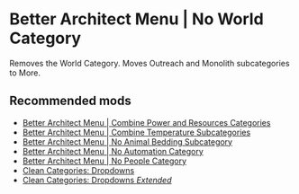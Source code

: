 # Better Architect Menu | No World Category

Removes the World Category. Moves Outreach and Monolith subcategories to More.

## Recommended mods 
- [Better Architect Menu | Combine Power and Resources Categories]()
- [Better Architect Menu | Combine Temperature Subcategories]()
- [Better Architect Menu | No Animal Bedding Subcategory]()
- [Better Architect Menu | No Automation Category]()
- [Better Architect Menu | No People Category]()
- [Clean Categories: Dropdowns](https://steamcommunity.com/sharedfiles/filedetails/?id=3455529827)
- [Clean Categories: Dropdowns *Extended*](https://github.com/KobeRiddle-dev/Clean-Categories-Dropdowns-Extended)
